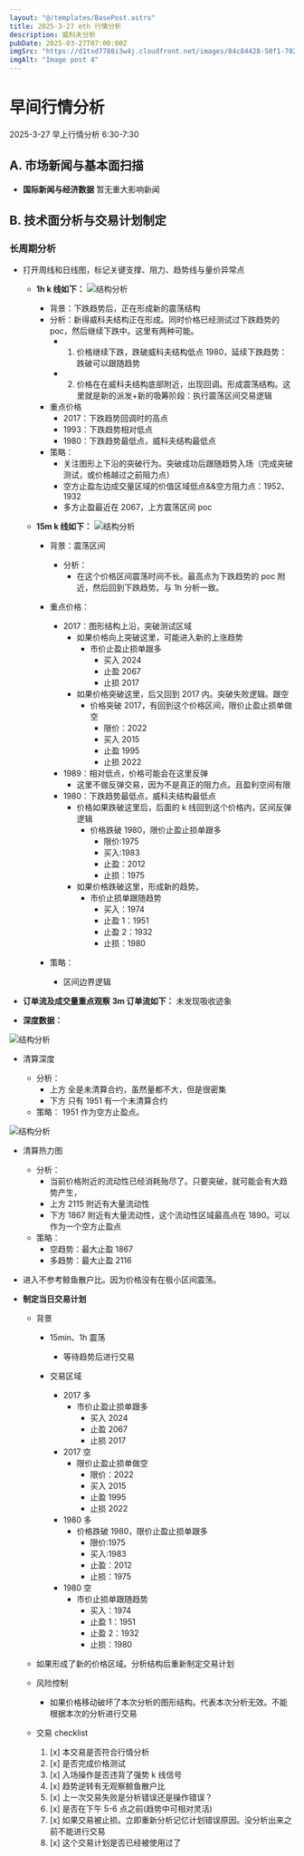 ```yaml
---
layout: "@/templates/BasePost.astro"
title: 2025-3-27 eth 行情分析
description: 威科夫分析
pubDate: 2025-03-27T07:00:00Z
imgSrc: "https://d1txd7788i3w4j.cloudfront.net/images/84c84428-50f1-7025-b778-548a97e9da87/2025-03-26/1743032452622-tradingview15m.jpg"
imgAlt: "Image post 4"
---
```


# 早间行情分析

2025-3-27 早上行情分析 6:30-7:30

## A. 市场新闻与基本面扫描

- **国际新闻与经济数据**
  暂无重大影响新闻

## B. 技术面分析与交易计划制定

### 长周期分析

- 打开周线和日线图，标记关键支撑、阻力、趋势线与量价异常点

  - **1h k 线如下：**
    ![结构分析](https://d1txd7788i3w4j.cloudfront.net/images/84c84428-50f1-7025-b778-548a97e9da87/2025-03-26/1743032448868-tradingview1h.jpg)

    - 背景：下跌趋势后，正在形成新的震荡结构
    - 分析：新得威科夫结构正在形成。同时价格已经测试过下跌趋势的 poc，然后继续下跌中。这里有两种可能。
      - 1. 价格继续下跌，跌破威科夫结构低点 1980，延续下跌趋势：跌破可以跟随趋势
      - 2. 价格在在威科夫结构底部附近，出现回调。形成震荡结构。这里就是新的派发+新的吸筹阶段：执行震荡区间交易逻辑
    - 重点价格
      - 2017：下跌趋势回调时的高点
      - 1993：下跌趋势相对低点
      - 1980：下跌趋势最低点，威科夫结构最低点
    - 策略：
      - 关注图形上下沿的突破行为。突破成功后跟随趋势入场（完成突破测试，或价格越过之前阻力点）
      - 空方止盈左边成交量区域的价值区域低点&&空方阻力点：1952、1932
      - 多方止盈最近在 2067，上方震荡区间 poc

  - **15m k 线如下：**
    ![结构分析](https://d1txd7788i3w4j.cloudfront.net/images/84c84428-50f1-7025-b778-548a97e9da87/2025-03-26/1743032452622-tradingview15m.jpg)

    - 背景：震荡区间
      - 分析：
        - 在这个价格区间震荡时间不长。最高点为下跌趋势的 poc 附近，然后回到下跌趋势。与 1h 分析一致。
    - 重点价格：

      - 2017：图形结构上沿，突破测试区域
        - 如果价格向上突破这里，可能进入新的上涨趋势
          - 市价止盈止损单跟多
            - 买入 2024
            - 止盈 2067
            - 止损 2017
        - 如果价格突破这里，后又回到 2017 内。突破失败逻辑。跟空
          - 价格突破 2017，有回到这个价格区间，限价止盈止损单做空
            - 限价：2022
            - 买入 2015
            - 止盈 1995
            - 止损 2022
      - 1989：相对低点，价格可能会在这里反弹
        - 这里不做反弹交易，因为不是真正的阻力点。且盈利空间有限
      - 1980：下跌趋势最低点，威科夫结构最低点
        - 价格如果跌破这里后，后面的 k 线回到这个价格内，区间反弹逻辑
          - 价格跌破 1980，限价止盈止损单跟多
            - 限价:1975
            - 买入:1983
            - 止盈：2012
            - 止损：1975
        - 如果价格跌破这里，形成新的趋势。
          - 市价止损单跟随趋势
            - 买入：1974
            - 止盈 1：1951
            - 止盈 2：1932
            - 止损：1980

    - 策略：
      - 区间边界逻辑

- **订单流及成交量重点观察**
  **3m 订单流如下：**
  未发现吸收迹象
- **深度数据：**

![结构分析](https://d1txd7788i3w4j.cloudfront.net/images/84c84428-50f1-7025-b778-548a97e9da87/2025-03-26/1743032448629-hyblock-liq-level.jpg)

- 清算深度

  - 分析：
    - 上方 全是未清算合约，虽然量都不大，但是很密集
    - 下方 只有 1951 有一个未清算合约
  - 策略： 1951 作为空方止盈点。

![结构分析](https://d1txd7788i3w4j.cloudfront.net/images/84c84428-50f1-7025-b778-548a97e9da87/2025-03-26/1743032449054-hyblock-liq-heap.jpg)

- 清算热力图

  - 分析：
    - 当前价格附近的流动性已经消耗殆尽了。只要突破，就可能会有大趋势产生，
    - 上方 2115 附近有大量流动性
    - 下方 1867 附近有大量流动性，这个流动性区域最高点在 1890。可以作为一个空方止盈点
  - 策略：
    - 空趋势：最大止盈 1867
    - 多趋势：最大止盈 2116

- 进入不参考鲸鱼散户比。因为价格没有在极小区间震荡。
- **制定当日交易计划**

  - 背景

    - 15min、1h 震荡
      - 等待趋势后进行交易
    - 交易区域

      - 2017 多
        - 市价止盈止损单跟多
          - 买入 2024
          - 止盈 2067
          - 止损 2017
      - 2017 空
        - 限价止盈止损单做空
          - 限价：2022
          - 买入 2015
          - 止盈 1995
          - 止损 2022
      - 1980 多
        - 价格跌破 1980，限价止盈止损单跟多
          - 限价:1975
          - 买入:1983
          - 止盈：2012
          - 止损：1975
      - 1980 空
        - 市价止损单跟随趋势
          - 买入：1974
          - 止盈 1：1951
          - 止盈 2：1932
          - 止损：1980

  - 如果形成了新的价格区域。分析结构后重新制定交易计划

  - 风险控制
    - 如果价格移动破坏了本次分析的图形结构。代表本次分析无效。不能根据本次的分析进行交易
  - 交易 checklist
    1. [x] 本交易是否符合行情分析
    2. [x] 是否完成价格测试
    3. [x] 入场操作是否违背了强势 k 线信号
    4. [x] 趋势逆转有无观察鲸鱼散户比
    5. [x] 上一次交易失败是分析错误还是操作错误？
    6. [x] 是否在下午 5-6 点之前(趋势中可相对灵活)
    7. [x] 如果交易被止损。立即重新分析记忆计划错误原因。没分析出来之前不能进行交易
    8. [x] 这个交易计划是否已经被使用过了
